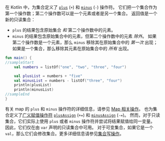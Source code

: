 [//]: # (title: 加减操作符)

在 Kotlin 中，为集合定义了 [`plus`](https://kotlinlang.org/api/latest/jvm/stdlib/kotlin.collections/plus.html) (`+`) 和 [`minus`](https://kotlinlang.org/api/latest/jvm/stdlib/kotlin.collections/minus.html) (`-`) 操作符。
它们把一个集合作为第一个操作数；第二个操作数可以是一个元素或者是另一个集合。
返回值是一个新的只读集合：

* `plus` 的结果包含原始集合 _和_ 第二个操作数中的元素。
* `minus` 的结果包含原始集合中的元素，但第二个操作数中的元素 _除外_。
  如果第二个操作数是一个元素，那么 `minus` 移除其在原始集合中的 _第一次_ 出现；如果是一个集合，那么移除其元素在原始集合中的 _所有_ 出现。



```kotlin
fun main() {
//sampleStart
    val numbers = listOf("one", "two", "three", "four")

    val plusList = numbers + "five"
    val minusList = numbers - listOf("three", "four")
    println(plusList)
    println(minusList)
//sampleEnd
}
```


有关 map 的 `plus` 和 `minus` 操作符的详细信息，请参见 [Map 相关操作](map-operations.md)。
也为集合定义了[广义赋值操作符](operator-overloading.md#assignments) [`plusAssign`](https://kotlinlang.org/api/latest/jvm/stdlib/kotlin.collections/plus-assign.html) (`+=`) 和 [`minusAssign`](https://kotlinlang.org/api/latest/jvm/stdlib/kotlin.collections/minus-assign.html) (`-=`)。
然而，对于只读集合，它们实际上使用 `plus` 或者 `minus` 操作符并尝试将结果赋值给同一变量。
因此，它们仅在由 `var` 声明的只读集合中可用。
对于可变集合，如果它是一个 `val`，那么它们会修改集合。更多详细信息请参见[集合写操作](collection-write.md)。
